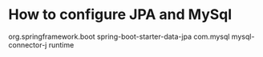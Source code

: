 # How to configure JPA and MySql

<dependency>
	<groupId>org.springframework.boot</groupId>
	<artifactId>spring-boot-starter-data-jpa</artifactId>
</dependency>


<dependency>
	<groupId>com.mysql</groupId>
	<artifactId>mysql-connector-j</artifactId>
	<scope>runtime</scope>
</dependency>